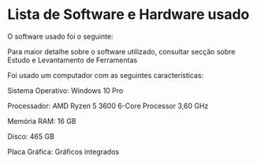 
# Lista de Software e Hardware usado

O software usado foi o seguinte:

Para maior detalhe sobre o software utilizado, consultar secção sobre Estudo e Levantamento de Ferramentas

Foi usado um computador com as seguintes características:&#x20;

Sistema Operativo: Windows 10 Pro

Processador: AMD Ryzen 5 3600 6-Core Processor 3,60 GHz

Memória RAM: 16 GB

Disco: 465 GB

Placa Gráfica: Gráficos integrados
